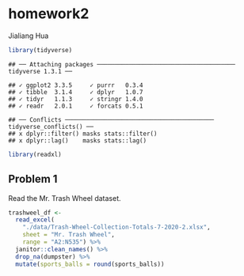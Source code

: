 homework2
================
Jialiang Hua

``` r
library(tidyverse)
```

    ## ── Attaching packages ─────────────────────────────────────── tidyverse 1.3.1 ──

    ## ✓ ggplot2 3.3.5     ✓ purrr   0.3.4
    ## ✓ tibble  3.1.4     ✓ dplyr   1.0.7
    ## ✓ tidyr   1.1.3     ✓ stringr 1.4.0
    ## ✓ readr   2.0.1     ✓ forcats 0.5.1

    ## ── Conflicts ────────────────────────────────────────── tidyverse_conflicts() ──
    ## x dplyr::filter() masks stats::filter()
    ## x dplyr::lag()    masks stats::lag()

``` r
library(readxl)
```

## Problem 1

Read the Mr. Trash Wheel dataset.

``` r
trashweel_df <- 
  read_excel(
    "./data/Trash-Wheel-Collection-Totals-7-2020-2.xlsx", 
    sheet = "Mr. Trash Wheel", 
    range = "A2:N535") %>% 
  janitor::clean_names() %>% 
  drop_na(dumpster) %>% 
  mutate(sports_balls = round(sports_balls))
```
